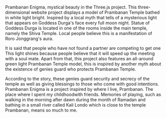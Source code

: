 Prambanan Enigma, mystical beauty in the Three.js project. This three-dimensional website project displays a model of Prambanan Temple bathed in white light bright. Inspired by a local myth that tells of a mysterious light that appears on Goddess Durga's face every full moon night. Statue of Goddess Durga is located in one of the rooms inside the main temple, namely the Shiva Temple. Local people believe this is a manifestation of Roro Jonggrang's aura.

It is said that people who have not found a partner are competing to get one This light shines because people believe that it will speed up the meeting with a soul mate. Apart from that, this project also features an all-around green light Prambanan Temple model, this is inspired by another myth about the existence of genies guard who protects Prambanan Temple.

According to the story, these genies guard security and secrecy of the temple as well as giving blessings to those who come with good intentions. Prambanan Enigma is a project inspired by where I live, Prambanan. The place where I spent my childhoodwith friends. Memories of playing, such as walking in the morning after dawn during the month of Ramadan and bathing in a small river called Kali Londo which is close to the temple Prambanan, means so much to me.
